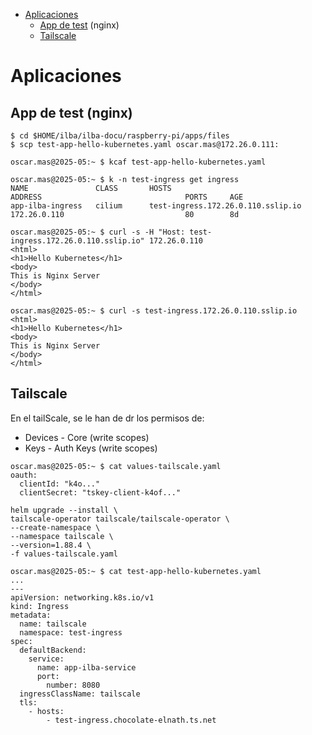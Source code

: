 * [Aplicaciones](#id1)
  * [App de test](#id10) (nginx)
  * [Tailscale](#id11)


# Aplicaciones <div id='id1' />

## App de test (nginx) <div id='id10' />


```
$ cd $HOME/ilba/ilba-docu/raspberry-pi/apps/files
$ scp test-app-hello-kubernetes.yaml oscar.mas@172.26.0.111:
```

```
oscar.mas@2025-05:~ $ kcaf test-app-hello-kubernetes.yaml
```

```
oscar.mas@2025-05:~ $ k -n test-ingress get ingress
NAME               CLASS       HOSTS                                ADDRESS                                PORTS     AGE
app-ilba-ingress   cilium      test-ingress.172.26.0.110.sslip.io   172.26.0.110                           80        8d

oscar.mas@2025-05:~ $ curl -s -H "Host: test-ingress.172.26.0.110.sslip.io" 172.26.0.110
<html>
<h1>Hello Kubernetes</h1>
<body>
This is Nginx Server
</body>
</html>

oscar.mas@2025-05:~ $ curl -s test-ingress.172.26.0.110.sslip.io
<html>
<h1>Hello Kubernetes</h1>
<body>
This is Nginx Server
</body>
</html>
```

## Tailscale <div id='id11' />

En el tailScale, se le han de dr los permisos de:
* Devices - Core (write scopes)
* Keys - Auth Keys (write scopes)

```
oscar.mas@2025-05:~ $ cat values-tailscale.yaml
oauth:
  clientId: "k4o..."
  clientSecret: "tskey-client-k4of..."
```

```
helm upgrade --install \
tailscale-operator tailscale/tailscale-operator \
--create-namespace \
--namespace tailscale \
--version=1.88.4 \
-f values-tailscale.yaml
```

```
oscar.mas@2025-05:~ $ cat test-app-hello-kubernetes.yaml
...
---
apiVersion: networking.k8s.io/v1
kind: Ingress
metadata:
  name: tailscale
  namespace: test-ingress
spec:
  defaultBackend:
    service:
      name: app-ilba-service
      port:
        number: 8080
  ingressClassName: tailscale
  tls:
    - hosts:
        - test-ingress.chocolate-elnath.ts.net
```